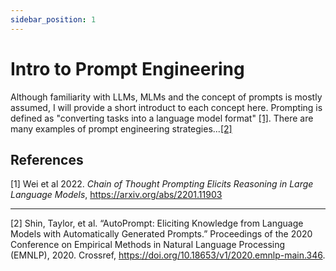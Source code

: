 ```yaml
---
sidebar_position: 1
---
```


# Intro to Prompt Engineering


Although familiarity with LLMs, MLMs and the concept of prompts is mostly assumed,
I will provide a short introduct to each concept here. Prompting is defined as
"converting tasks into a language model format" [[1]](#1). There are many examples
of prompt engineering strategies...[[2]](#2)

## References

<a id="1">[1] </a> 
Wei et al 2022. *Chain of Thought Prompting Elicits Reasoning 
in Large Language Models*, https://arxiv.org/abs/2201.11903

---


<a id="2">[2] </a> 
Shin, Taylor, et al. “AutoPrompt: Eliciting Knowledge from Language 
Models with Automatically Generated Prompts.” Proceedings of the 2020 Conference 
on Empirical Methods in Natural Language Processing (EMNLP), 2020. Crossref, 
https://doi.org/10.18653/v1/2020.emnlp-main.346.
